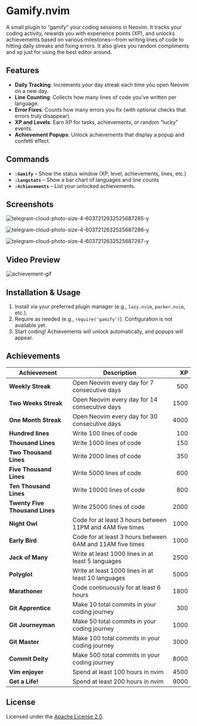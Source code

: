 # Gamify.nvim

A small plugin to “gamify” your coding sessions in Neovim. It tracks your coding activity, rewards you with experience points (XP), and unlocks achievements based on various milestones—from writing lines of code to hitting daily streaks and fixing errors. It also gives you random compliments and xp just for using the best editor around. 

## Features

- **Daily Tracking**: Increments your day streak each time you open Neovim on a new day.  
- **Line Counting**: Collects how many lines of code you’ve written per language.  
- **Error Fixes**: Counts how many errors you fix (with optional checks that errors truly disappear).  
- **XP and Levels**: Earn XP for tasks, achievements, or random “lucky” events.  
- **Achievement Popups**: Unlock achievements that display a popup and confetti effect.  

## Commands
- **`:Gamify`** – Show the status window (XP, level, achievements, lines, etc.)  
- **`:Langstats`** – Show a bar chart of languages and line counts  
- **`:Achievements`** – List your unlocked achievements.
## Screenshots






![telegram-cloud-photo-size-4-6037212632525687285-y](https://github.com/user-attachments/assets/398c0d50-cfb3-4a9b-8c0d-b0c6dba05dd9)

![telegram-cloud-photo-size-4-6037212632525687286-y](https://github.com/user-attachments/assets/d9d20490-8781-46d9-bd90-436af5404ee1)

![telegram-cloud-photo-size-4-6037212632525687287-y](https://github.com/user-attachments/assets/6319b1fd-6481-4879-a653-f16fdc5e6660)

## Video Preview

![achievement-gif](https://github.com/user-attachments/assets/f5b07484-a700-47ee-97a7-5d13e9d4ebcf)

## Installation & Usage

1. Install via your preferred plugin manager (e.g., `lazy.nvim`, `packer.nvim`, etc.).  
2. Require as needed (e.g., `require('gamify')`). Configuration is not available yet.
3. Start coding! Achievements will unlock automatically, and popups will appear.  

## Achievements

| **Achievement**            | **Description**                                                              | **XP**  |
|----------------------------|------------------------------------------------------------------------------|--------:|
| **Weekly Streak**          | Open Neovim every day for 7 consecutive days                                 | 500     |
| **Two Weeks Streak**       | Open Neovim every day for 14 consecutive days                                | 1500    |
| **One Month Streak**       | Open Neovim every day for 30 consecutive days                                | 4000    |
| **Hundred lines**          | Write 100 lines of code                                                      | 100     |
| **Thousand Lines**         | Write 1000 lines of code                                                     | 150     |
| **Two Thousand Lines**     | Write 2000 lines of code                                                     | 350     |
| **Five Thousand Lines**    | Write 5000 lines of code                                                     | 600     |
| **Ten Thousand Lines**     | Write 10000 lines of code                                                    | 800     |
| **Twenty Five Thousand Lines** | Write 25000 lines of code                                               | 2000    |
| **Night Owl**              | Code for at least 3 hours between 11PM and 4AM five times                     | 1000    |
| **Early Bird**             | Code for at least 3 hours between 6AM and 11AM five times                     | 1000    |
| **Jack of Many**           | Write at least 1000 lines in at least 5 languages                            | 2500    |
| **Polyglot**               | Write at least 1000 lines in at least 10 languages                           | 5000    |
| **Marathoner**             | Code continuously for at least 6 hours                                       | 1800    |
| **Git Apprentice**         | Make 10 total commits in your coding journey                                 | 300     |
| **Git Journeyman**         | Make 50 total commits in your coding journey                                 | 1000    |
| **Git Master**             | Make 100 total commits in your coding journey                                | 3000    |
| **Commit Deity**           | Make 500 total commits in your coding journey                                | 8000    |
| **Vim enjoyer**            | Spend at least 100 hours in nvim                                             | 4500    |
| **Get a Life!**            | Spend at least 200 hours in nvim                                             | 9000    |

## License
Licensed under the [Apache License 2.0](LICENSE).
